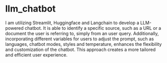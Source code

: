 # llm_chatbot
I am utilizing Streamlit, Huggingface and Langchain to develop a LLM-powered chatbot. It is able to identify a specific source, such as a URL or a document the user is referring to, simply from an user query. Additionally, incorporating different variables for users to adjust the prompt, such as languages, chatbot modes, styles and temperature, enhances the flexibility and customization of the chatbot. This approach creates a more tailored and efficient user experience.
